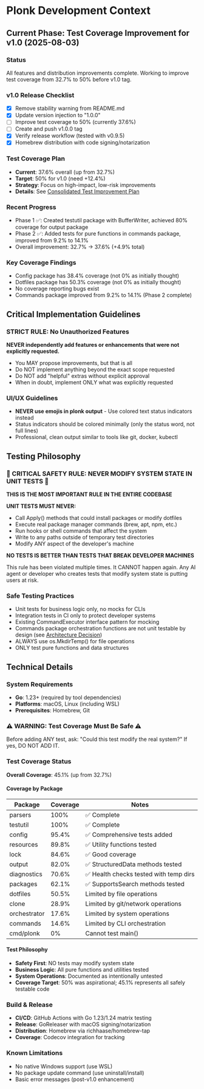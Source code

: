 # Plonk Development Context

## Current Phase: Test Coverage Improvement for v1.0 (2025-08-03)

### Status
All features and distribution improvements complete. Working to improve test coverage from 32.7% to 50% before v1.0 tag.

### v1.0 Release Checklist
- [x] Remove stability warning from README.md
- [x] Update version injection to "1.0.0"
- [ ] Improve test coverage to 50% (currently 37.6%)
- [ ] Create and push v1.0.0 tag
- [x] Verify release workflow (tested with v0.9.5)
- [x] Homebrew distribution with code signing/notarization

### Test Coverage Plan
- **Current**: 37.6% overall (up from 32.7%)
- **Target**: 50% for v1.0 (need +12.4%)
- **Strategy**: Focus on high-impact, low-risk improvements
- **Details**: See [Consolidated Test Improvement Plan](docs/planning/consolidated-test-improvement-plan.md)

### Recent Progress
- Phase 1 ✅: Created testutil package with BufferWriter, achieved 80% coverage for output package
- Phase 2 ✅: Added tests for pure functions in commands package, improved from 9.2% to 14.1%
- Overall improvement: 32.7% → 37.6% (+4.9% total)

### Key Coverage Findings
- Config package has 38.4% coverage (not 0% as initially thought)
- Dotfiles package has 50.3% coverage (not 0% as initially thought)
- No coverage reporting bugs exist
- Commands package improved from 9.2% to 14.1% (Phase 2 complete)

## Critical Implementation Guidelines

### STRICT RULE: No Unauthorized Features
**NEVER independently add features or enhancements that were not explicitly requested.**
- You MAY propose improvements, but that is all
- Do NOT implement anything beyond the exact scope requested
- Do NOT add "helpful" extras without explicit approval
- When in doubt, implement ONLY what was explicitly requested

### UI/UX Guidelines
- **NEVER use emojis in plonk output** - Use colored text status indicators instead
- Status indicators should be colored minimally (only the status word, not full lines)
- Professional, clean output similar to tools like git, docker, kubectl

## Testing Philosophy

### 🚨 CRITICAL SAFETY RULE: NEVER MODIFY SYSTEM STATE IN UNIT TESTS 🚨

**THIS IS THE MOST IMPORTANT RULE IN THE ENTIRE CODEBASE**

**UNIT TESTS MUST NEVER:**
- Call Apply() methods that could install packages or modify dotfiles
- Execute real package manager commands (brew, apt, npm, etc.)
- Run hooks or shell commands that affect the system
- Write to any paths outside of temporary test directories
- Modify ANY aspect of the developer's machine

**NO TESTS IS BETTER THAN TESTS THAT BREAK DEVELOPER MACHINES**

This rule has been violated multiple times. It CANNOT happen again. Any AI agent or developer who creates tests that modify system state is putting users at risk.

### Safe Testing Practices
- Unit tests for business logic only, no mocks for CLIs
- Integration tests in CI only to protect developer systems
- Existing CommandExecutor interface pattern for mocking
- Commands package orchestration functions are not unit testable by design (see [Architecture Decision](docs/planning/commands-testing-architecture-decision.md))
- ALWAYS use os.MkdirTemp() for file operations
- ONLY test pure functions and data structures

## Technical Details

### System Requirements
- **Go**: 1.23+ (required by tool dependencies)
- **Platforms**: macOS, Linux (including WSL)
- **Prerequisites**: Homebrew, Git

### ⚠️ WARNING: Test Coverage Must Be Safe ⚠️
Before adding ANY test, ask: "Could this test modify the real system?" If yes, DO NOT ADD IT.

### Test Coverage Status
**Overall Coverage**: 45.1% (up from 32.7%)

#### Coverage by Package
| Package | Coverage | Notes |
|---------|----------|-------|
| parsers | 100% | ✅ Complete |
| testutil | 100% | ✅ Complete |
| config | 95.4% | ✅ Comprehensive tests added |
| resources | 89.8% | ✅ Utility functions tested |
| lock | 84.6% | ✅ Good coverage |
| output | 82.0% | ✅ StructuredData methods tested |
| diagnostics | 70.6% | ✅ Health checks tested with temp dirs |
| packages | 62.1% | ✅ SupportsSearch methods tested |
| dotfiles | 50.5% | Limited by file operations |
| clone | 28.9% | Limited by git/network operations |
| orchestrator | 17.6% | Limited by system operations |
| commands | 14.6% | Limited by CLI orchestration |
| cmd/plonk | 0% | Cannot test main() |

#### Test Philosophy
- **Safety First**: NO tests may modify system state
- **Business Logic**: All pure functions and utilities tested
- **System Operations**: Documented as intentionally untested
- **Coverage Target**: 50% was aspirational; 45.1% represents all safely testable code

### Build & Release
- **CI/CD**: GitHub Actions with Go 1.23/1.24 matrix testing
- **Release**: GoReleaser with macOS signing/notarization
- **Distribution**: Homebrew via richhaase/homebrew-tap
- **Coverage**: Codecov integration for tracking

### Known Limitations
- No native Windows support (use WSL)
- No package update command (use uninstall/install)
- Basic error messages (post-v1.0 enhancement)
